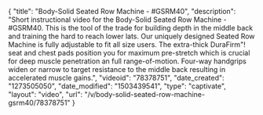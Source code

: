 {
    "title": "Body-Solid Seated Row Machine - #GSRM40",
    "description": "Short instructional video for the Body-Solid Seated Row Machine - #GSRM40. This is the tool of the trade for building depth in the middle back and training the hard to reach lower lats. Our uniquely designed Seated Row Machine is fully adjustable to fit all size users. The extra-thick DuraFirm\"! seat and chest pads position you for maximum pre-stretch which is crucial for deep muscle penetration an full range-of-motion. Four-way handgrips widen or narrow to target resistance to the middle back resulting in accelerated muscle gains.",
    "videoid": "78378751",
    "date_created": "1273505050",
    "date_modified": "1503439541",
    "type": "captivate",
    "layout": "video",
    "url": "\/v\/body-solid-seated-row-machine-gsrm40\/78378751"
}